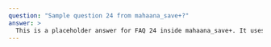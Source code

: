 ```yaml
---
question: "Sample question 24 from mahaana_save+?"
answer: >
  This is a placeholder answer for FAQ 24 inside mahaana_save+. It uses proper YAML block formatting to avoid any parsing issues.
---
```


